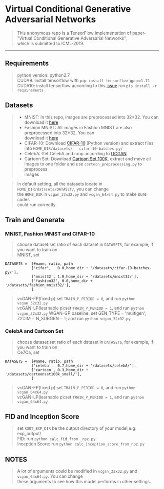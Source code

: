 # Virtual Conditional Generative Adversarial Networks
> This anonymous repo is a TensorFlow implementation of paper-"Virtual Conditional Generative Adversarial Networks",  
> which is submitted to ICML-2019.

---

## Requirements
> python version: python2.7  
> CUDA9: install tensorflow with `pip install tensorflow-gpu==1.12`
> CUDA10: install tensorflow according to this [issue][6]
> run `pip install -r requirements`

## Datasets
> * MNIST: In this repo, images are preprocessed into 32*32. You can download it [here][1]  
> * Fashion MNIST: All images in Fashion MNIST are also preprocessed into 32*32. You can  
> download it [here][2] 
> * CIFAR-10: Download [CIFAR-10][3] (Python version) and extract files into `HOME_DIR/datasets/  
> cifar-10-batches-py/` 
> * CelebA: Get CelebA and crop according to [DCGAN][4] 
> * Cartoon Set: Download [Cartoon Set 100K][5], extract and move all images to one folder and use `cartoon_preprocessing.py` to preprocess  
> images

> In default setting, all the datasets locate in `HOME_DIR/datasets/DATASET/`, you can change  
> the `HOME_DIR` in `vcgan_32x32.py` and `vcgan_64x64.py` to make sure codes  
> could run correctly.

## Train and Generate

### MNIST, Fashion MNIST and CIFAR-10
> choose dataset:set ratio of each dataset in `DATASETS`, for example, if you want to train on  
> MNIST, set
```
DATASETS =  [#name, ratio, path
            ['cifar',   0.0,home_dir + '/datasets/cifar-10-batches-py/'],
            ['mnist32', 1.0,home_dir + '/datasets/mnist32/'],
            ['fashion32', 0.0,home_dir + '/datasets/fashion_mnist32/'],
            ]
```
> vcGAN-FP(fixed p):set `TRAIN_P_PERIOD = 0`, and run `python vcgan_32x32.py`  
> vcGAN-LP(learnable p):set `TRAIN_P_PERIOD = 1`, and run `python vcgan_32x32.py`
> WGAN-GP baseline: set GEN_TYPE = 'multigen'; Z2DIM = N_SUBGEN = 1; and run `python vcgan_32x32.py`

### CelebA and Cartoon Set
> choose dataset:set ratio of each dataset in `DATASETS`, for example, if you want to train on  
> Ce7Ca, set
```
DATASETS =  [#name, ratio, path
            ['celeba',  0.7,home_dir + '/datasets/celebA/'],
            ['cartoon', 0.3,home_dir + '/datasets/cartoonset100k_small/'],
            ]
```
> vcGAN-FP(fixed p):set `TRAIN_P_PERIOD = 0`, and run `python vcgan_64x64.py`  
> vcGAN-LP(learnable p):set `TRAIN_P_PERIOD = 1`, and run `python vcgan_64x64.py`

## FID and Inception Score
> set `ROOT_EXP_DIR` be the output directory of your model,e.g. exp_output/  
> FID: run `python calc_fid_from _npz.py`  
> Inception Score: run `python calc_inception_score_from_npz.py`  

## NOTES
> A lot of arguments could be modified in `vcgan_32x32.py` and `vcgan_64x64.py`. You can change  
> these arguments to see how this model performs in other settings.

[1]:https://www.dropbox.com/s/m09wssvhwe790w1/mnist32.zip?dl=0
[2]:https://www.dropbox.com/s/3vs30y3me0hqp3e/fashion_mnist32.zip?dl=0
[3]:https://www.cs.toronto.edu/~kriz/cifar.html
[4]:https://github.com/soumith/dcgan.torch
[5]:https://google.github.io/cartoonset/
[6]:https://github.com/tensorflow/tensorflow/issues/22706
